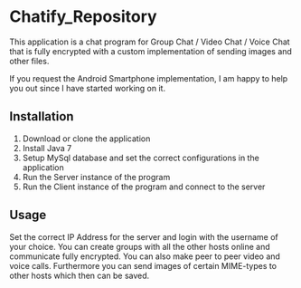 # Chatify_Repository
This application is a chat program for Group Chat / Video Chat / Voice Chat that is fully encrypted with a custom implementation of 
sending images and other files.

If you request the Android Smartphone implementation, I am happy to help you out since I have started working on it.

## Installation
1. Download or clone the application
2. Install Java 7
3. Setup MySql database and set the correct configurations in the application
4. Run the Server instance of the program
5. Run the Client instance of the program and connect to the server

## Usage
Set the correct IP Address for the server and login with the username of your choice. You can create groups with all the other hosts
online and communicate fully encrypted. You can also make peer to peer video and voice calls. Furthermore you can send images of certain
MIME-types to other hosts which then can be saved. 
